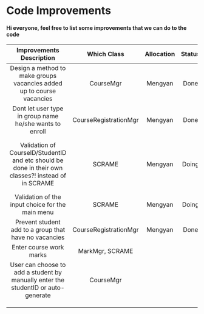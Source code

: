 # Code Improvements

#### Hi everyone, feel free to list some improvements that we can do to the code

| Improvements Description   | Which Class | Allocation | Status     | Additional Comments |
| :---------------------------: | :---------: | :------: |:------: | :------: |
| Design a method to make groups vacancies added up to course vacancies | CourseMgr | Mengyan |Done | |
| Dont let user type in group name he/she wants to enroll | CourseRegistrationMgr | Mengyan |Done ||
| Validation of CourseID/StudentID and etc should be done in their own classes?! instead of in SCRAME| SCRAME | Mengyan | Doing | This is so that we can stay consistent with our design principle |
| Validation of the input choice for the main menu | SCRAME | Mengyan |Doing | |
| Prevent student add to a group that have no vacancies| CourseRegistrationMgr |Mengyan  |Done | |
| Enter course work marks | MarkMgr, SCRAME |  | | |
|User can choose to add a student by manually enter the studentID or auto-generate | CourseMgr |  | | |
| |  |  | | |
| |  |  | | |
| |  |  | | |
